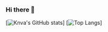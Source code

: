 ### Hi there 👋

<!--
**knva/knva** is a ✨ _special_ ✨ repository because its `README.md` (this file) appears on your GitHub profile.

Here are some ideas to get you started:

- 🔭 I’m currently working on ...
- 🌱 I’m currently learning ...
- 👯 I’m looking to collaborate on ...
- 🤔 I’m looking for help with ...
- 💬 Ask me about ...
- 📫 How to reach me: ...
- 😄 Pronouns: ...
- ⚡ Fun fact: ...
-->


[![Knva's GitHub stats](https://github-readme-stats.vercel.app/api?username=knva&show_icons=true&bg_color=30,FF0000,FFA500,FFFF00,00ff00,00BFFF,FF00FF&title_color=000&text_color=000&icon_color=000)]
[![Top Langs](https://github-readme-stats.vercel.app/api/top-langs/?username=knva)]
